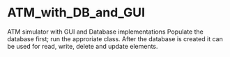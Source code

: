 # ATM_with_DB_and_GUI
ATM simulator with GUI and Database implementations
Populate the database first; run the approriate class.
After the database is created it can be used for read, write, delete and update elements.
